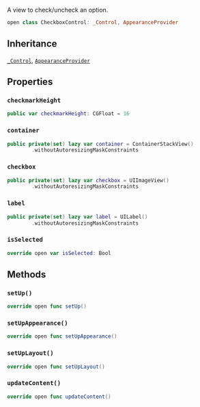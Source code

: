 
A view to check/uncheck an option.

``` swift
open class CheckboxControl: _Control, AppearanceProvider 
```

## Inheritance

[`_Control`](../_Control), [`AppearanceProvider`](../../Utils/AppearanceProvider)

## Properties

### `checkmarkHeight`

``` swift
public var checkmarkHeight: CGFloat = 16
```

### `container`

``` swift
public private(set) lazy var container = ContainerStackView()
        .withoutAutoresizingMaskConstraints
```

### `checkbox`

``` swift
public private(set) lazy var checkbox = UIImageView()
        .withoutAutoresizingMaskConstraints
```

### `label`

``` swift
public private(set) lazy var label = UILabel()
        .withoutAutoresizingMaskConstraints
```

### `isSelected`

``` swift
override open var isSelected: Bool 
```

## Methods

### `setUp()`

``` swift
override open func setUp() 
```

### `setUpAppearance()`

``` swift
override open func setUpAppearance() 
```

### `setUpLayout()`

``` swift
override open func setUpLayout() 
```

### `updateContent()`

``` swift
override open func updateContent() 
```
